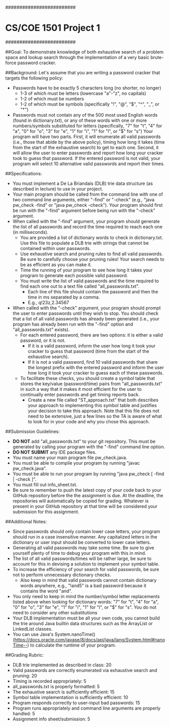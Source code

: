 
#########################
# CS/COE 1501 Project 1 #
#########################

##Goal:
To demonstrate knowledge of both exhaustive search of a problem space and lookup search through the implementation of a very basic brute-force password cracker.

##Background:
Let's assume that you are writing a password cracker that targets  the following policy:
* Passwords have to be exactly 5 characters long (no shorter, no longer)
	* 1-3 of which must be letters (lowercase "a"-"z", no capitals)
	* 1-2 of which must be numbers
	* 1-2 of which must be symbols (specifically "!", "@", "$", "^", "_", or "*")
* Passwords must not contain any of the 500 most used English words (found in dictionary.txt), or any of these words with one or more numbers/symbols substituted for letters (specifically, "7" for "t", "4" for "a", "0" for "o", "3" for "e", "1" for "i", "1" for "l", or "$" for "s")
Your program will have two parts.
First, it will enumerate all valid passwords (i.e., those that abide by the above policy), timing how long it takes (time from the start of the exhaustive search) to get to each one.
Second, it will allow the user to enter passwords and report how long your cracker took to guess that password.
If the entered password is not valid, your program will select 10 alternative valid passwords and report their times.

##Specifications:
* You must implement a De La Briandais (DLB) trie data structure (as described in lecture) to use in your project.
* Your main program should be called from the command line with one of two command line arguments, either "-find" or "-check" (e.g., "java pw_check -find" or "java pw_check -check").  Your program should first be run with the "-find" argument before being run with the "-check" argument.
* When called with the "-find" argument, your program should generate the list of all passwords and record the time required to reach each one (in milliseconds).
	* You are provided a list of dictionary words to check in dictionary.txt.  Use this file to populate a DLB trie with strings that cannot be contained within user passwords.
	* Use exhaustive search and pruning rules to find all valid passwords.  Be sure to carefully choose your pruning rules!  Your search needs to be as efficient as you can make it.
	* Time the running of your program to see how long it takes your program to generate each possible valid password.
	* You must write the list of valid passwords and the time required to find each one out to a text file called "all_passwords.txt".
		* Each line of this file should contain the password and then the time in ms separated by a comma.
		* E.g., q!23z,2.34567
* When called with the "-check" argument, your program should prompt the user to enter passwords until they wish to stop.  You should check that a list of all valid passwords has already been generated (i.e., your program has already been run with the "-find" option and "all_passwords.txt" exists).
	* For each entered password, there are two options:  it is either a valid password, or it is not.
		* If it is a valid password, inform the user how long it took your cracker to guess that password (time from the start of the exhaustive search).
		* If it is not a valid password, find 10 valid passwords that share the longest prefix with the entered password and inform the user how long it took your cracker to guess each of these passwords.
	* To facilitate these checks, you should create a symbol table that stores the key/value (password/time) pairs from "all_passwords.txt" in such a way that it makes it most efficient for the user to continually enter passwords and get timing reports back.
		* Create a new file called "ST_approach.txt" that both describes your approach to implementing this symbol table and justifies your decision to take this approach.  Note that this file does not need to be extensive, just a few lines so the TA is aware of what to look for in your code and why you chose this approach.

##Submission Guidelines:
* **DO NOT** add "all_passwords.txt" to your git repository.  This must be generated by calling your program with the "-find" command line option.
* **DO NOT SUBMIT** any IDE package files.
* You must name your main program file pw_check.java.
* You must be able to compile your program by running "javac pw_check.java".
* You must be able to run your program by running "java pw_check [ -find | -check ]".
* You must fill out info_sheet.txt.
* Be sure to remember to push the latest copy of your code back to your GitHub repository before the the assignment is due.  At the deadline, the repositories will automatically be copied for grading.  Whatever is present in your GitHub repository at that time will be considered your submission for this assignment.

##Additional Notes:
* Since passwords should only contain lower case letters, your program should run in a case insensitive manner.  Any capitalized letters in the dictionary or user input should be converted to lower case letters.
* Generating all valid passwords may take some time.  Be sure to give yourself plenty of time to debug your program with this in mind.
* The list of all valid passwords/times will be rather large, be sure to account for this in devising a solution to implement your symbol table.
* To increase the efficiency of your search for valid passwords, be sure not to perform unnecessary dictionary checks.
	* Also keep in mind that valid passwords cannot contain dictionary words anywhere, e.g., "!and5" is a bad password because it contains the word "and".
* You only need to keep in mind the number/symbol letter replacements listed above when looking for dictionary words:  "7" for "t", "4" for "a", "0" for "o", "3" for "e", "1" for "i", "1" for "l", or "$" for "s".  You do not need to consider any other substitutions
* Your DLB implementation must be all your own code, you cannot build the trie around Java builtin data structures such as the ArrayList or LinkedList classes.
* You can use Java's System.nanoTime() (https://docs.oracle.com/javase/8/docs/api/java/lang/System.html#nanoTime--) to calculate the runtime of your program.

##Grading Rubric:
* DLB trie implemented as described in class:  20
* Valid passwords are correctly enumerated via exhaustive search and pruning:  20
* Timing is recorded appropriately:  5
* all_passwords.txt is properly formatted:  5
* The exhaustive search is sufficiently efficient:  15
* Symbol table implementation is sufficiently efficient:  10
* Program responds correctly to user-input bad passwords:  15
* Program runs appropriately and command line arguments are properly handled:  5
* Assignment info sheet/submission:  5
